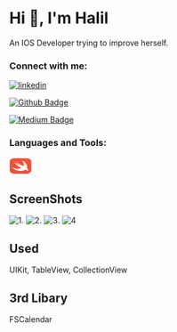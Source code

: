 # Hi 👋, I'm Halil

An IOS Developer trying to improve herself.

<h3 align="left">Connect with me:</h3>

[![linkedin](https://img.shields.io/badge/Linkedin-000000?style=for-the-badge&logo=Linkedin&logoColor=white)](https://www.linkedin.com/in/halil-bakar-a4bb26256/)       

[![Github Badge](https://img.shields.io/badge/-Github-000?style=quare&labelColor=000&logo=Github&logoColor=white&link=link)](https://github.com/Halilbkar) 

[![Medium Badge](https://img.shields.io/badge/-Medium-757575?style=flat-quare&labelColor=757575&logo=Medium&logoColor=white&link=link)](https://medium.com/@halilbakar.b)

<h3 align="left">Languages and Tools:</h3>

<p align="left"> <a href="https://developer.apple.com/swift/" target="_blank" rel="noreferrer"> <img src="https://raw.githubusercontent.com/devicons/devicon/master/icons/swift/swift-original.svg" alt="swift" width="40" height="30"/> </a> </p>

    
## ScreenShots
<img width="345" alt="1" src="https://user-images.githubusercontent.com/117112766/221378858-1a407fd2-8af7-40bf-b847-d3978082474b.png">. <img width="345" alt="2" src="https://user-images.githubusercontent.com/117112766/221378885-71a268ae-fd7a-451d-bc89-c249fbbb2e91.png">. 
<img width="345" alt="3" src="https://user-images.githubusercontent.com/117112766/221378887-c768ab3b-a8f8-43df-9f65-41efb24ca259.png">. 
<img width="345" alt="4" src="https://user-images.githubusercontent.com/117112766/221378891-88098896-4d15-45cf-ba54-90fafa01294a.png">
  
## Used

UIKit, TableView, CollectionView

## 3rd Libary

FSCalendar


